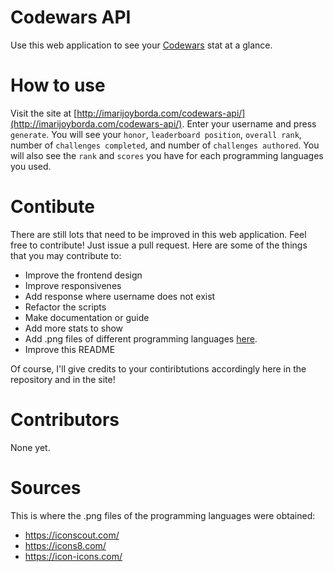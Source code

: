 # Codewars API
Use this web application to see your [Codewars](https://www.codewars.com/) stat at a glance. 

# How to use
Visit the site at [http://imarijoyborda.com/codewars-api/](http://imarijoyborda.com/codewars-api/). Enter your username and press `generate`. You will see your `honor`, `leaderboard position`, `overall rank`, number of `challenges completed`, and number of `challenges authored`. You will also see the `rank` and `scores` you have for each programming languages you used.

# Contibute
There are still lots that need to be improved in this web application. Feel free to contribute! Just issue a pull request. Here are some of the things that you may contribute to:
* Improve the frontend design
* Improve responsivenes
* Add response where username does not exist
* Refactor the scripts
* Make documentation or guide
* Add more stats to show
* Add .png files of different programming languages [here](https://github.com/ijborda/codewars-api/tree/main/assets/proglang). 
* Improve this README

Of course, I'll give credits to your contiribtutions accordingly here in the repository and in the site! 

# Contributors
None yet. 

# Sources
This is where the .png files of the programming languages were obtained:
* https://iconscout.com/
* https://icons8.com/
* https://icon-icons.com/
